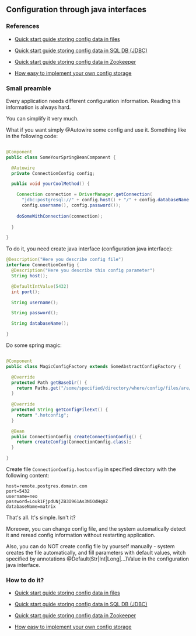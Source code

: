 ## Configuration through java interfaces

### References

- [Quick start guide storing config data in files](doc/001_quick_start_guide__files.md)

- [Quick start guide storing config data in SQL DB (JDBC)](doc/002_quick_start_guide__jdbc.md)

- [Quick start guide storing config data in Zookeeper](doc/003_quick_start_guide__zookeeper.md)

- [How easy to implement your own config storage](doc/004_implement_own_config_storage.md)

### Small preamble

Every application needs different configuration information. Reading this information is always hard.

You can simplify it very much.

What if you want simply @Autowire some config and use it. Something like in the following code:

```java

@Component
public class SomeYourSpringBeanComponent {

  @Autowire
  private ConnectionConfig config;

  public void yourCoolMethod() {

    Connection connection = DriverManager.getConnection(
      "jdbc:postgresql://" + config.host() + "/" + config.databaseName(),
      config.username(), config.password());
    
    doSomeWithConnection(connection);
    
  }

}

```

To do it, you need create java interface (configuration java interface):

```java
@Description("Here you describe config file")
interface ConnectionConfig {
  @Description("Here you describe this config parameter")
  String host();

  @DefaultIntValue(5432)
  int port();

  String username();

  String password();

  String databaseName();

}
```

Do some spring magic:

```java

@Component
public class MagicConfigFactory extends SomeAbstractConfigFactory {

  @Override
  protected Path getBaseDir() {
    return Paths.get("/some/specified/directory/where/config/files/are/located");
  }
  
  @Override
  protected String getConfigFileExt() {
    return ".hotconfig";
  }

  @Bean
  public ConnectionConfig createConnectionConfig() {
    return createConfig(ConnectionConfig.class);
  }

}

```

Create file `ConnectionConfig.hostconfig` in specified directory with the following content:

```
host=remote.postgres.domain.com
port=5432
username=neo
password=Louk1FjpdUNjZB3I961As3NiOdHq0Z
databaseName=matrix
```

That's all. It's simple. Isn't it?

Moreover, you can change config file, and the system automatically detect it and reread config information
without restarting application.

Also, you can do NOT create config file by yourself manually - system creates the file automatically, and fill
parameters with default values, witch specified by annotations @Default(Str|Int|Long|...)Value
in the configuration java interface.

### How to do it?

- [Quick start guide storing config data in files](doc/001_quick_start_guide__files.md)

- [Quick start guide storing config data in SQL DB (JDBC)](doc/002_quick_start_guide__jdbc.md)

- [Quick start guide storing config data in Zookeeper](doc/003_quick_start_guide__zookeeper.md)

- [How easy to implement your own config storage](doc/004_implement_own_config_storage.md)
